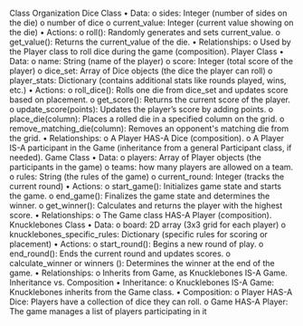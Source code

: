Class Organization
Dice Class
•	Data:
o	sides: Integer (number of sides on the die)
o	number of dice
o	current_value: Integer (current value showing on the die)
•	Actions:
o	roll(): Randomly generates and sets current_value.
o	get_value(): Returns the current_value of the die.
•	Relationships:
o	Used by the Player class to roll dice during the game (composition).
Player Class
•	Data:
o	name: String (name of the player)
o	score: Integer (total score of the player)
o	dice_set: Array of Dice objects (the dice the player can roll)
o	player_stats: Dictionary (contains additional stats like rounds played, wins, etc.)
•	Actions:
o	roll_dice(): Rolls one die from dice_set and updates score based on placement.
o	get_score(): Returns the current score of the player.
o	update_score(points): Updates the player’s score by adding points.
o	place_die(column): Places a rolled die in a specified column on the grid.
o	remove_matching_die(column): Removes an opponent's matching die from the grid.
•	Relationships:
o	A Player HAS-A Dice (composition).
o	A Player IS-A participant in the Game (inheritance from a general Participant class, if needed).
Game Class
•	Data:
o	players: Array of Player objects (the participants in the game)
o	teams: how many players are allowed on a team. 
o	rules: String (the rules of the game)
o	current_round: Integer (tracks the current round)
•	Actions:
o	start_game(): Initializes game state and starts the game.
o	end_game(): Finalizes the game state and determines the winner.
o	get_winner(): Calculates and returns the player with the highest score.
•	Relationships:
o	The Game class HAS-A Player (composition).
Knucklebones Class
•	Data:
o	board: 2D array (3x3 grid for each player)
o	knucklebones_specific_rules: Dictionary (specific rules for scoring or placement)
•	Actions:
o	start_round(): Begins a new round of play.
o	end_round(): Ends the current round and updates scores.
o	calculate_winner or winners (): Determines the winner at the end of the game.
•	Relationships:
o	Inherits from Game, as Knucklebones IS-A Game.
Inheritance vs. Composition
•	Inheritance:
o	Knucklebones IS-A Game: Knucklebones inherits from the Game class. 
•	Composition:
o	Player HAS-A Dice: Players have a collection of dice they can roll.
o	Game HAS-A Player: The game manages a list of players participating in it


